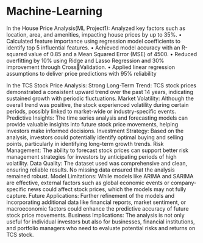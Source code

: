 # Machine-Learning
In the House Price Analysis(ML Project1):
Analyzed key factors such as location, area, and amenities, impacting house prices by up to 35%.
• Calculated feature importance using regression model coefficients to identify top 5 influential features.
• Achieved model accuracy with an R-squared value of 0.85 and a Mean Squared Error (MSE) of 4500.
• Reduced overfitting by 10% using Ridge and Lasso Regression and 30% improvement through CrossValidation.
• Applied linear regression assumptions to deliver price predictions with 95% reliability


In the TCS Stock Price Analysis:
Strong Long-Term Trend: TCS stock prices demonstrated a consistent upward trend over the past 14 years, indicating sustained growth with periodic fluctuations.
Market Volatility: Although the overall trend was positive, the stock experienced volatility during certain periods, possibly linked to market-wide or industry-specific events.
Predictive Insights: The time series analysis and forecasting models can provide valuable insights into future stock price movements, helping investors make informed decisions.
Investment Strategy: Based on the analysis, investors could potentially identify optimal buying and selling points, particularly in identifying long-term growth trends.
Risk Management: The ability to forecast stock prices can support better risk management strategies for investors by anticipating periods of high volatility.
Data Quality: The dataset used was comprehensive and clean, ensuring reliable results. No missing data ensured that the analysis remained robust.
Model Limitations: While models like ARIMA and SARIMA are effective, external factors such as global economic events or company-specific news could affect stock prices, which the models may not fully capture.
Future Applications: Further refinement of the models and incorporating additional data like financial reports, market sentiment, or macroeconomic factors could enhance the predictive accuracy of future stock price movements.
Business Implications: The analysis is not only useful for individual investors but also for businesses, financial institutions, and portfolio managers who need to evaluate potential risks and returns on TCS stock.
